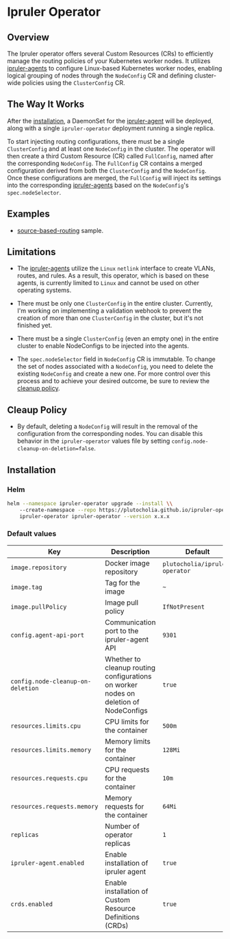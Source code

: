 # Ipruler Operator

## Overview

The Ipruler operator offers several Custom Resources (CRs) to efficiently manage the routing policies of your Kubernetes worker nodes. It utilizes [ipruler-agents](https://github.com/plutocholia/ipruler-agent) to configure Linux-based Kubernetes worker nodes, enabling logical grouping of nodes through the `NodeConfig` CR and defining cluster-wide policies using the `ClusterConfig` CR.

## The Way It Works

After the [installation](#installation), a DaemonSet for the [ipruler-agent](https://github.com/plutocholia/ipruler-agent) will be deployed, along with a single `ipruler-operator` deployment running a single replica.

To start injecting routing configurations, there must be a single `ClusterConfig` and at least one `NodeConfig` in the cluster. The operator will then create a third Custom Resource (CR) called `FullConfig`, named after the corresponding `NodeConfig`. The `FullConfig` CR contains a merged configuration derived from both the `ClusterConfig` and the `NodeConfig`. Once these configurations are merged, the `FullConfig` will inject its settings into the corresponding [ipruler-agents](https://github.com/plutocholia/ipruler-agent) based on the `NodeConfig`'s `spec.nodeSelector`.

## Examples

- [source-based-routing](./config/samples/custom/vlan-source-based-routing/manifests.yaml) sample.

## Limitations

- The [ipruler-agents](https://github.com/plutocholia/ipruler-agent) utilize the `Linux` `netlink` interface to create VLANs, routes, and rules. As a result, this operator, which is based on these agents, is currently limited to `Linux` and cannot be used on other operating systems.

- There must be only one `ClusterConfig` in the entire cluster. Currently, I'm working on implementing a validation webhook to prevent the creation of more than one `ClusterConfig` in the cluster, but it's not finished yet.

- There must be a single `ClusterConfig` (even an empty one) in the entire cluster to enable NodeConfigs to be injected into the agents.

- The `spec.nodeSelector` field in `NodeConfig` CR is immutable. To change the set of nodes associated with a `NodeConfig`, you need to delete the existing `NodeConfig` and create a new one. For more control over this process and to achieve your desired outcome, be sure to review the [cleanup policy](#cleaup-policy).

## Cleaup Policy

- By default, deleting a `NodeConfig` will result in the removal of the configuration from the corresponding nodes. You can disable this behavior in the `ipruler-operator` values file by setting `config.node-cleanup-on-deletion=false`.

## Installation

### Helm 

```bash
helm --namespace ipruler-operator upgrade --install \\
    --create-namespace --repo https://plutocholia.github.io/ipruler-operator \\
    ipruler-operator ipruler-operator --version x.x.x
```

### Default values

| Key                               | Description                      | Default                          |
|--------------------------------   |----------------------------------|----------------------------------|
| `image.repository`                | Docker image repository          | `plutocholia/ipruler-operator`   |
| `image.tag`                       | Tag for the image                | `~`                              |
| `image.pullPolicy`                | Image pull policy                | `IfNotPresent`                   |
| `config.agent-api-port`           | Communication port to the ipruler-agent API   | `9301`                           |
| `config.node-cleanup-on-deletion` | Whether to cleanup routing configurations on worker nodes on deletion of NodeConfigs | `true`                           |
| `resources.limits.cpu`            | CPU limits for the container     | `500m`                           |
| `resources.limits.memory`         | Memory limits for the container  | `128Mi`                          |
| `resources.requests.cpu`          | CPU requests for the container   | `10m`                            |
| `resources.requests.memory`       | Memory requests for the container| `64Mi`                           |
| `replicas`                        | Number of operator replicas | `1`                              |
| `ipruler-agent.enabled`           | Enable installation of ipruler agent | `true`                           |
| `crds.enabled`                    | Enable installation of Custom Resource Definitions (CRDs) | `true`                   |
